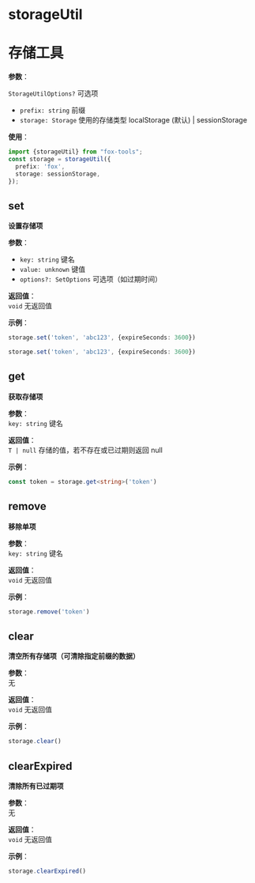 # storageUtil

# 存储工具

**参数**：

`StorageUtilOptions?` 可选项

- `prefix: string` 前缀
- `storage: Storage` 使用的存储类型 localStorage (默认) | sessionStorage

**使用**：

```ts
import {storageUtil} from "fox-tools";
const storage = storageUtil({
  prefix: 'fox',
  storage: sessionStorage,
});
```

## set

**设置存储项**

**参数**：

- `key: string` 键名
- `value: unknown` 键值
- `options?: SetOptions` 可选项（如过期时间）

**返回值**：  
`void` 无返回值

**示例**：

```ts
storage.set('token', 'abc123', {expireSeconds: 3600})
```

```ts
storage.set('token', 'abc123', {expireSeconds: 3600})
```

## get

**获取存储项**

**参数**：  
`key: string` 键名

**返回值**：  
`T | null` 存储的值，若不存在或已过期则返回 null

**示例**：

```ts
const token = storage.get<string>('token')
```

## remove

**移除单项**

**参数**：  
`key: string` 键名

**返回值**：  
`void` 无返回值

**示例**：

```ts
storage.remove('token')
```

## clear

**清空所有存储项（可清除指定前缀的数据）**

**参数**：  
无

**返回值**：  
`void` 无返回值

**示例**：

```ts
storage.clear()
```

## clearExpired

**清除所有已过期项**

**参数**：  
无

**返回值**：  
`void` 无返回值

**示例**：

```ts
storage.clearExpired()
```

